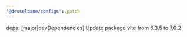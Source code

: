 ```yaml
---
'@desselbane/configs': patch
---
```


deps: [major|devDependencies] Update package vite from 6.3.5 to 7.0.2
